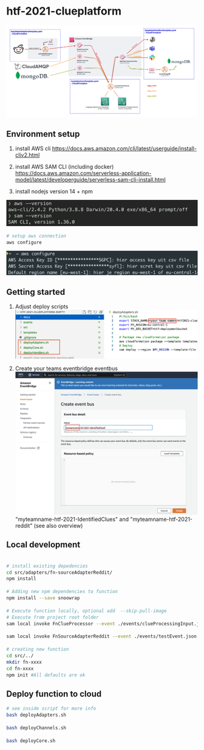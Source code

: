 # htf-2021-clueplatform
![Overview](./overview.png)

## Environment setup

1. install AWS cli
https://docs.aws.amazon.com/cli/latest/userguide/install-cliv2.html

2. install AWS SAM CLI (including docker)
https://docs.aws.amazon.com/serverless-application-model/latest/developerguide/serverless-sam-cli-install.html

3. install nodejs version 14 + npm

![cli-version](./docs/cli-version.png)

```bash
# setup aws connection
aws configure
```

![ex](./docs/awsconfigure.png)

## Getting started

1. Adjust deploy scripts
![setup-1](./docs/deploy-script.png)

2. Create your teams eventbridge eventbus
![eventbridge](./docs/eventbus-creation.png)
"myteamname-htf-2021-IdentifiedClues" and "myteamname-htf-2021-reddit" (see also overview)

## Local development

```bash

# install existing depedencies
cd src/adapters/fn-sourceAdapterReddit/
npm install

# Adding new npm dependencies to function
npm install --save snoowrap

# Execute function locally, optional add  --skip-pull-image 
# Execute from project root folder
sam local invoke FnClueProcessor --event ./events/clueProcessingInput.json -t templates/core/template.yaml

sam local invoke FnSourceAdapterReddit --event ./events/testEvent.json -t templates/adapters/template.yaml

# creating new function
cd src/../
mkdir fn-xxxx
cd fn-xxxx
npm init #All defaults are ok

```

## Deploy function to cloud

```bash
# see inside script for more info
bash deployAdapters.sh

bash deployChannels.sh

bash deployCore.sh

```
